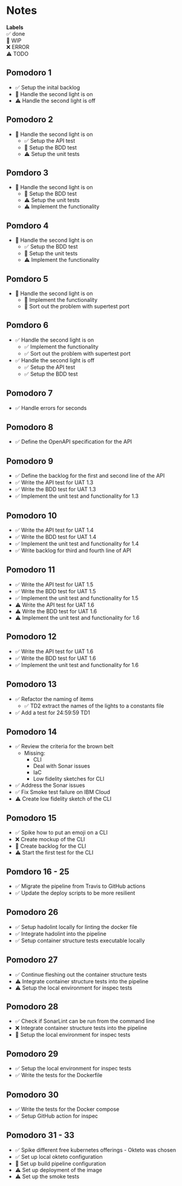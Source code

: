 # Notes

**Labels**  
✅ done  
🚧 WIP  
❌ ERROR  
⚠ TODO

## Pomodoro 1

- ✅ Setup the inital backlog
- 🚧 Handle the second light is on
- ⚠ Handle the second light is off

## Pomodoro 2

- 🚧 Handle the second light is on
  - ✅ Setup the API test
  - 🚧 Setup the BDD test
  - ⚠ Setup the unit tests

## Pomdoro 3

- 🚧 Handle the second light is on
  - 🚧 Setup the BDD test
  - ⚠ Setup the unit tests
  - ⚠ Implement the functionality

## Pomdoro 4

- 🚧 Handle the second light is on
  - ✅ Setup the BDD test
  - 🚧 Setup the unit tests
  - ⚠ Implement the functionality

## Pomdoro 5

- 🚧 Handle the second light is on
  - 🚧 Implement the functionality
  - 🚧 Sort out the problem with supertest port

## Pomdoro 6

- ✅ Handle the second light is on
  - ✅ Implement the functionality
  - ✅ Sort out the problem with supertest port
- ✅ Handle the second light is off
  - ✅ Setup the API test
  - ✅ Setup the BDD test

## Pomodoro 7

- ✅ Handle errors for seconds

## Pomodoro 8

- ✅ Define the OpenAPI specification for the API

## Pomodoro 9

- ✅ Define the backlog for the first and second line of the API
- ✅ Write the API test for UAT 1.3
- ✅ Write the BDD test for UAT 1.3
- ✅ Implement the unit test and functionality for 1.3

## Pomodoro 10

- ✅ Write the API test for UAT 1.4
- ✅ Write the BDD test for UAT 1.4
- ✅ Implement the unit test and functionality for 1.4
- ✅ Write backlog for third and fourth line of API

## Pomodoro 11

- ✅ Write the API test for UAT 1.5
- ✅ Write the BDD test for UAT 1.5
- ✅ Implement the unit test and functionality for 1.5
- ⚠ Write the API test for UAT 1.6
- ⚠ Write the BDD test for UAT 1.6
- ⚠ Implement the unit test and functionality for 1.6

## Pomodoro 12

- ✅ Write the API test for UAT 1.6
- ✅ Write the BDD test for UAT 1.6
- ✅ Implement the unit test and functionality for 1.6

## Pomodoro 13

- ✅ Refactor the naming of items
  - ✅ TD2 extract the names of the lights to a constants file
- ✅ Add a test for 24:59:59 TD1

## Pomodoro 14

- ✅ Review the criteria for the brown belt
  - Missing:
    - CLI
    - Deal with Sonar issues
    - IaC
    - Low fidelity sketches for CLI
- ✅ Address the Sonar issues
- ✅ Fix Smoke test failure on IBM Cloud
- ⚠ Create low fidelity sketch of the CLI

## Pomodoro 15

- ✅ Spike how to put an emoji on a CLI
- ❌ Create mockup of the CLI
- 🚧 Create backlog for the CLI
- ⚠ Start the first test for the CLI

## Pomdoro 16 - 25

- ✅ Migrate the pipeline from Travis to GitHub actions
- ✅ Update the deploy scripts to be more resilient

## Pomodoro 26

- ✅ Setup hadolint locally for linting the docker file
- ✅ Integrate hadolint into the pipeline
- ✅ Setup container structure tests executable locally

## Pomodoro 27

- ✅ Continue fleshing out the container structure tests
- ⚠ Integrate container structure tests into the pipeline
- ⚠ Setup the local environment for inspec tests

## Pomodoro 28

- ✅ Check if SonarLint can be run from the command line
- ❌ Integrate container structure tests into the pipeline
- 🚧 Setup the local environment for inspec tests

## Pomodoro 29

- ✅ Setup the local environment for inspec tests
- ✅ Write the tests for the Dockerfile

## Pomodoro 30

- ✅ Write the tests for the Docker compose
- ✅ Setup GitHub action for inspec

## Pomodoro 31 - 33

- ✅ Spike different free kubernetes offerings - Okteto was chosen
- ✅ Set up local okteto configuration
- 🚧 Set up build pipeline configuration
- ⚠ Set up deployment of the image
- ⚠ Set up the smoke tests
